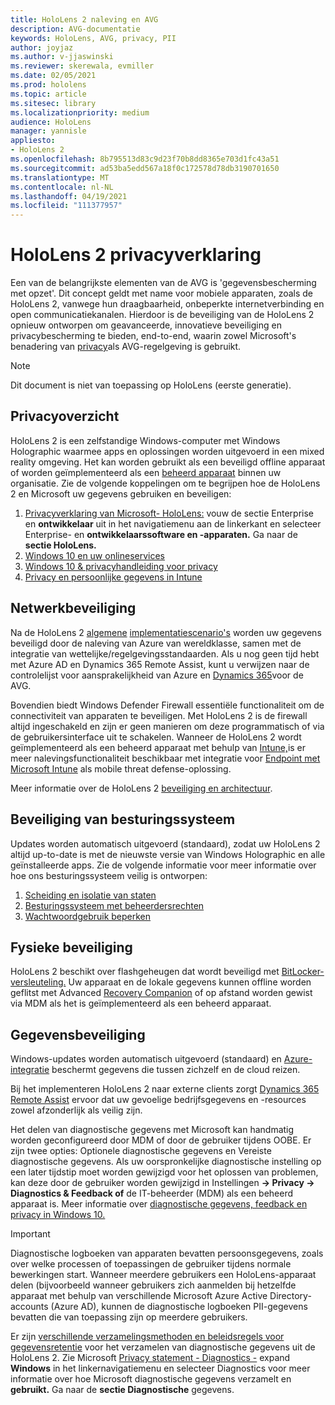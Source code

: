 ```yaml
---
title: HoloLens 2 naleving en AVG
description: AVG-documentatie
keywords: HoloLens, AVG, privacy, PII
author: joyjaz
ms.author: v-jjaswinski
ms.reviewer: skerewala, evmiller
ms.date: 02/05/2021
ms.prod: hololens
ms.topic: article
ms.sitesec: library
ms.localizationpriority: medium
audience: HoloLens
manager: yannisle
appliesto:
- HoloLens 2
ms.openlocfilehash: 8b795513d83c9d23f70b8dd8365e703d1fc43a51
ms.sourcegitcommit: ad53ba5edd567a18f0c172578d78db3190701650
ms.translationtype: MT
ms.contentlocale: nl-NL
ms.lasthandoff: 04/19/2021
ms.locfileid: "111377957"
---
```

# <a name="hololens-2-privacy-statement"></a>HoloLens 2 privacyverklaring

Een van de belangrijkste elementen van de AVG is 'gegevensbescherming met opzet'. Dit concept geldt met name voor mobiele apparaten, zoals de HoloLens 2, vanwege hun draagbaarheid, onbeperkte internetverbinding en open communicatiekanalen. Hierdoor is de beveiliging van [](https://docs.microsoft.com/hololens/security-architecture) de HoloLens 2 opnieuw ontworpen om geavanceerde, innovatieve beveiliging en privacybescherming te bieden, end-to-end, waarin zowel Microsoft's benadering van [privacy](https://privacy.microsoft.com/)als AVG-regelgeving is gebruikt.

 >[!NOTE]
> Dit document is niet van toepassing op HoloLens (eerste generatie).

## <a name="privacy-overview"></a>Privacyoverzicht

HoloLens 2 is een zelfstandige Windows-computer met Windows Holographic waarmee apps en oplossingen worden uitgevoerd in een mixed reality omgeving. Het kan worden gebruikt als een beveiligd offline apparaat of worden geïmplementeerd als een [beheerd apparaat](https://docs.microsoft.com/mem/intune/fundamentals/windows-holographic-for-business) binnen uw organisatie. Zie de volgende koppelingen om te begrijpen hoe de HoloLens 2 en Microsoft uw gegevens gebruiken en beveiligen:
1. [Privacyverklaring van Microsoft- HoloLens:](https://privacy.microsoft.com/privacystatement) vouw de sectie Enterprise en **ontwikkelaar** uit in het navigatiemenu aan de linkerkant en selecteer Enterprise- en **ontwikkelaarssoftware en -apparaten.** Ga naar de **sectie HoloLens.**
2.  [Windows 10 en uw onlineservices](https://privacy.microsoft.com/windows10privacy)
3.  [Windows 10 & privacyhandleiding voor privacy](https://docs.microsoft.com/windows/privacy/windows-10-and-privacy-compliance)
4.  [Privacy en persoonlijke gegevens in Intune](https://docs.microsoft.com/mem/intune/protect/privacy-personal-data)

## <a name="network-security"></a>Netwerkbeveiliging
Na de HoloLens 2 [algemene](https://docs.microsoft.com/hololens/common-scenarios) [implementatiescenario's](https://docs.microsoft.com/azure/compliance/) worden uw gegevens beveiligd door de naleving van Azure van wereldklasse, samen met de integratie van wettelijke/regelgevingsstandaarden. Als u nog geen tijd hebt met Azure AD en Dynamics 365 Remote Assist, kunt u verwijzen naar de controlelijst voor aansprakelijkheid van Azure en [Dynamics 365](https://docs.microsoft.com/compliance/regulatory/gdpr-arc-azure-dynamics)voor de AVG.

Bovendien biedt Windows Defender Firewall essentiële functionaliteit om de connectiviteit van apparaten te beveiligen. Met HoloLens 2 is de firewall altijd ingeschakeld en zijn er geen manieren om deze programmatisch of via de gebruikersinterface uit te schakelen. Wanneer de HoloLens 2 wordt geïmplementeerd als een beheerd apparaat met behulp van [Intune,](https://docs.microsoft.com/mem/intune/protect/device-compliance-get-started)is er meer nalevingsfunctionaliteit beschikbaar met integratie voor [Endpoint met Microsoft Intune](https://docs.microsoft.com/mem/intune/protect/advanced-threat-protection) als mobile threat defense-oplossing. 

Meer informatie over de HoloLens 2 [beveiliging en architectuur](https://docs.microsoft.com/hololens/security-architecture).

## <a name="os-security"></a>Beveiliging van besturingssysteem
Updates worden automatisch uitgevoerd (standaard), zodat uw HoloLens 2 altijd up-to-date is met de nieuwste versie van Windows Holographic en alle geïnstalleerde apps. Zie de volgende informatie voor meer informatie over hoe ons besturingssysteem veilig is ontworpen:
1. [Scheiding en isolatie van staten](https://docs.microsoft.com/hololens/security-state-separation-isolation)
1. [Besturingssysteem met beheerdersrechten](https://docs.microsoft.com/hololens/security-adminless-os)
1. [Wachtwoordgebruik beperken](https://docs.microsoft.com/hololens/security-limiting-password-use)

## <a name="physical-security"></a>Fysieke beveiliging
HoloLens 2 beschikt over flashgeheugen dat wordt beveiligd met [BitLocker-versleuteling.](https://docs.microsoft.com/hololens/security-encryption-data-protection) Uw apparaat en de lokale gegevens kunnen offline worden geflitst met Advanced [Recovery Companion](https://www.microsoft.com/p/advanced-recovery-companion/9p74z35sfrs8#activetab=pivot:overviewtab) of op afstand worden gewist via MDM als het is geïmplementeerd als een beheerd apparaat.

## <a name="data-protection"></a>Gegevensbeveiliging
Windows-updates worden automatisch uitgevoerd (standaard) en [Azure-integratie](https://docs.microsoft.com/hololens/security-encryption-data-protection#Azure-integration) beschermt gegevens die tussen zichzelf en de cloud reizen. 

Bij het implementeren HoloLens 2 naar externe clients zorgt [Dynamics 365 Remote Assist](https://docs.microsoft.com/hololens/hololens2-deployment-guide) ervoor dat uw gevoelige bedrijfsgegevens en -resources zowel afzonderlijk als veilig zijn. 

Het delen van diagnostische gegevens met Microsoft kan handmatig worden geconfigureerd door MDM of door de gebruiker tijdens OOBE. Er zijn twee opties: Optionele diagnostische gegevens en Vereiste diagnostische gegevens. Als uw oorspronkelijke diagnostische instelling op een later tijdstip moet worden gewijzigd voor het oplossen van problemen, kan deze door de gebruiker worden gewijzigd in Instellingen **-> Privacy -> Diagnostics & Feedback of** de IT-beheerder (MDM) als een beheerd apparaat is. Meer informatie over [diagnostische gegevens, feedback en privacy in Windows 10.](https://support.microsoft.com/windows/diagnostics-feedback-and-privacy-in-windows-10-28808a2b-a31b-dd73-dcd3-4559a5199319)

> [!Important]
> Diagnostische logboeken van apparaten bevatten persoonsgegevens, zoals over welke processen of toepassingen de gebruiker tijdens normale bewerkingen start. Wanneer meerdere gebruikers een HoloLens-apparaat delen (bijvoorbeeld wanneer gebruikers zich aanmelden bij hetzelfde apparaat met behulp van verschillende Microsoft Azure Active Directory-accounts (Azure AD), kunnen de diagnostische logboeken PII-gegevens bevatten die van toepassing zijn op meerdere gebruikers.

 

Er zijn [verschillende verzamelingsmethoden en beleidsregels voor gegevensretentie](https://docs.microsoft.com/hololens/hololens-diagnostic-logs) voor het verzamelen van diagnostische gegevens uit de HoloLens 2.  Zie Microsoft [Privacy statement - Diagnostics -](https://privacy.microsoft.com/privacystatement) expand **Windows** in het linkernavigatiemenu en selecteer Diagnostics voor meer informatie over hoe Microsoft diagnostische gegevens verzamelt en **gebruikt.** Ga naar de **sectie Diagnostische** gegevens.

